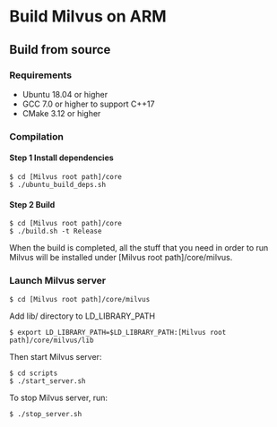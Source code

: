 # Build Milvus on ARM

## Build from source

### Requirements

- Ubuntu 18.04 or higher
- GCC 7.0 or higher to support C++17
- CMake 3.12 or higher

### Compilation

#### Step 1 Install dependencies

```
$ cd [Milvus root path]/core
$ ./ubuntu_build_deps.sh
```

#### Step 2 Build

```
$ cd [Milvus root path]/core
$ ./build.sh -t Release
```

When the build is completed, all the stuff that you need in order to run Milvus will be installed under [Milvus root path]/core/milvus.

### Launch Milvus server

```
$ cd [Milvus root path]/core/milvus
```

Add lib/ directory to LD_LIBRARY_PATH

```
$ export LD_LIBRARY_PATH=$LD_LIBRARY_PATH:[Milvus root path]/core/milvus/lib
```

Then start Milvus server:

```
$ cd scripts
$ ./start_server.sh
```

To stop Milvus server, run:

```
$ ./stop_server.sh
```
